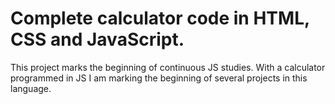 # Complete calculator code in HTML, CSS and JavaScript.
This project marks the beginning of continuous JS studies.
With a calculator programmed in JS I am marking the beginning of several projects in this language.
